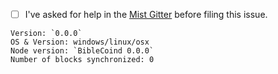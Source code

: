 - [ ] I've asked for help in the [Mist Gitter](http://gitter.im/biblecoin/mist) before filing this issue.


<!-- Please fill in these information below: -->
```
Version: `0.0.0`
OS & Version: windows/linux/osx
Node version: `BibleCoind 0.0.0` 
Number of blocks synchronized: 0
```

<!--

Check the already existing issues to keep duplicates to a minimum.


You'll find possible solutions for these common issues below on Mist Wiki: https://github.com/biblecoin/mist/wiki.

- Ether is not shown in the wallet
- I send ether to the wallet contract but it doesn't show up
- Mist is synchronized but is stuck during the last part
- "Your computers time is out of sync!" error
- Unable to find peers
- My transaction is not confirmed
- Account can't be unlocked
- Unable to import pre-sale wallet
- Bind address already in use


When creating this issue, if possible add the following to your report:
- Screenshots
- Check the console, of Mist (`CTRL/CMD + ALT + i`) and take a screenshot
- Log files
  - Go to the menu `Develop -> Show log files`
  - Zip and upload `all.log` and any other appropriate `category/*.log` files

 -->
